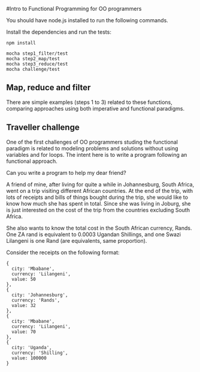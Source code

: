 #Intro to Functional Programming for OO programmers

You should have node.js installed to run the following commands.

Install the dependencies and run the tests:

```
npm install

mocha step1_filter/test
mocha step2_map/test
mocha step3_reduce/test
mocha challenge/test
```

## Map, reduce and filter

There are simple examples (steps 1 to 3) related to these functions, 
comparing approaches using both imperative and functional paradigms.

## Traveller challenge

One of the first challenges of OO programmers studing the functional paradigm is
related to modeling problems and solutions without using variables and for loops.
The intent here is to write a program following an functional approach.

Can you write a program to help my dear friend?

A friend of mine, after living for quite a while in Johannesburg, South Africa,
went on a trip visiting different African countries. At the end of the trip, with
lots of receipts and bills of things bought during the trip, she would like to
know how much she has spent in total. Since she was living in Joburg, she is
just interested on the cost of the trip from the countries excluding South Africa.

She also wants to know the total cost in the South African currency, Rands.
One ZA rand is equivalent to 0.0003 Ugandan Shillings, and one Swazi Lilangeni is
one Rand (are equivalents, same proportion).

Consider the receipts on the following format:

```
{
  city: 'Mbabane',
  currency: 'Lilangeni',
  value: 50
},
{
  city: 'Johannesburg',
  currency: 'Rands',
  value: 32
},
{
  city: 'Mbabane',
  currency: 'Lilangeni',
  value: 70
},
{
  city: 'Uganda',
  currency: 'Shilling',
  value: 100000
}
```
